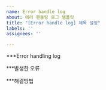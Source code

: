 ```yaml
---
name: Error handle log
about: 에러 핸들링 로그 템플릿
title: "[Error handle log] 제목 설정"
labels: ''
assignees: ''

---
```


***Error handling log

***발생한 오류

***해결방법
